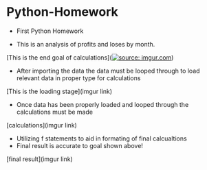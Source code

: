 # Python-Homework #
 - First Python Homework

 - This is an analysis of profits and loses by month.
 
 [This is the end goal of calculations](<a href="https://imgur.com/X7gFsrH"><img src="https://i.imgur.com/X7gFsrH.jpg" title="source: imgur.com" /></a>)
 
  - After importing the data the data must be looped through to load relevant data in proper type for calculations
  
  [This is the loading stage](imgur link)
  
   - Once data has been properly loaded and looped through the calculations must be made 
   
   [calculations](imgur link)
   
   - Utilizing f statements to aid in formating of final calcualtions
   - Final result is accurate to goal shown above!
   
   [final result](imgur link)
